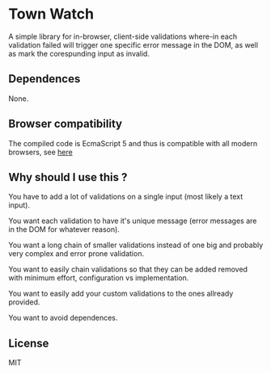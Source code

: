 # Town Watch

A simple library for in-browser, client-side validations where-in each validation failed will trigger one
specific error message in the DOM, as well as mark the corespunding input as invalid.

## Dependences 

None.

## Browser compatibility

The compiled code is EcmaScript 5 and thus is compatible with all modern browsers, see [here](https://caniuse.com/#feat=es5)

## Why should I use this ?

You have to add a lot of validations on a single input (most likely a text input).

You want each validation to have it's unique message (error messages are in the DOM for whatever reason).

You want a long chain of smaller validations instead of one big and probably very complex and error prone validation.

You want to easily chain validations so that they can be added removed with minimum effort, configuration vs implementation.

You want to easily add your custom validations to the ones allready provided.

You want to avoid dependences.

## License 

MIT